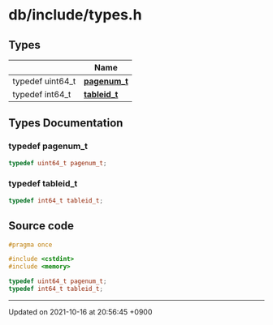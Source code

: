 

# db/include/types.h



## Types

|                | Name           |
| -------------- | -------------- |
| typedef uint64_t | **[pagenum_t](/Files/db/include/types.h#typedef-pagenum_t)**  |
| typedef int64_t | **[tableid_t](/Files/db/include/types.h#typedef-tableid_t)**  |

## Types Documentation

### typedef pagenum_t

```cpp
typedef uint64_t pagenum_t;
```


### typedef tableid_t

```cpp
typedef int64_t tableid_t;
```





## Source code

```cpp
#pragma once

#include <cstdint>
#include <memory>

typedef uint64_t pagenum_t;
typedef int64_t tableid_t;
```


-------------------------------

Updated on 2021-10-16 at 20:56:45 +0900
